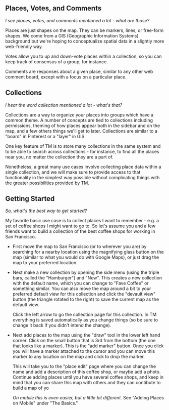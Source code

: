## Places, Votes, and Comments

*I see places, votes, and comments mentioned a lot - what are those?*

Places are just shapes on the map.  They can be markers, lines, or free-form shapes.  We come from a GIS (Geographic Information Systems) background but we're hoping to conceptualize spatial data in a slightly more web-friendly way.

Votes allow you to up and down-vote places within a collection, so you can keep track of consensus of a group, for instance.

Comments are responses about a given place, similar to any other web comment board, except with a focus on a particular place.

## Collections

*I hear the word collection mentioned a lot - what's that?*

Collections are a way to organize your places into groups which have a common theme.  A number of concepts are tied to collections including permissions, theming of how places appear both in the sidebar and on the map, and a few others things we'll get to later.  Collections are similar to a "board" in Pinterest or a "layer" in GIS.  

One key feature of TM is to store many collections in the same system and to be able to search across collections - for instance, to find all the places near you, no matter the collection they are a part of.  

Nonetheless, a great many use cases involve collecting place data within a single collection, and we will make sure to provide access to that functionality in the simplest way possible without complicating things with the greater possibilities provided by TM.

## Getting Started

*So, what's the best way to get started?*

My favorite basic use case is to collect places I want to remember - e.g. a set of coffee shops I might want to go to.  So let's assume you and a few friends want to build a collection of the best coffee shops for working in San Francisco.

* First move the map to San Francisco (or to wherever you are) by searching for a nearby location using the magnifying glass button on the map (similar to what you would do with Google Maps), or just drag the map to your preferred location.

* Next make a new collection by opening the side menu (using the triple bars, called the "Hamburger") and "New".  This creates a new collection with the default name, which you can change to "Fave Coffee" or something similar.  You can also move the map around a bit to your preferred default view for this collection and click the "devault view" button (the triangle rotated to the right) to save the current map as the default view.
	
	Click the left arrow to go the collection page for this collection.  In TM everything is saved automatically as you change things (so be sure to change it back if you didn't intend the change).

* Next add places to the map using the "draw" tool in the lower left hand corner.  Click on the small button that is 3rd from the bottom (the one that looks like a marker).  This is the "add marker" button.  Once you click you will have a marker attached to the cursor and you can move this marker to any location on the map and click to drop the marker.  
	
	This will take you to the "place edit" page where you can change the name and add a description of this coffee shop, or maybe add a photo.  Continue adding places  until you have several coffee shops, and keep in mind that you can share this map with others and they can contibute to build a map of yo

	*On mobile this is even easier, but a little bit different.*  See "Adding Places on Mobile" under "The Basics."